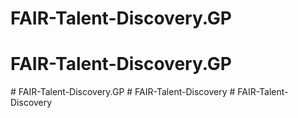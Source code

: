 # FAIR-Talent-Discovery.GP
# FAIR-Talent-Discovery.GP
#   F A I R - T a l e n t - D i s c o v e r y . G P  
 #   F A I R - T a l e n t - D i s c o v e r y  
 # FAIR-Talent-Discovery
